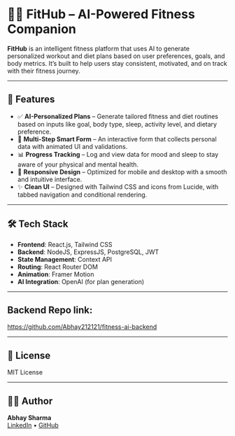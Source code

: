 # 🏋️‍♂️ FitHub – AI-Powered Fitness Companion

**FitHub** is an intelligent fitness platform that uses AI to generate personalized workout and diet plans based on user preferences, goals, and body metrics. It’s built to help users stay consistent, motivated, and on track with their fitness journey.

---

## 🚀 Features

- ✅ **AI-Personalized Plans** – Generate tailored fitness and diet routines based on inputs like goal, body type, sleep, activity level, and dietary preference.
- 🧠 **Multi-Step Smart Form** – An interactive form that collects personal data with animated UI and validations.
- 📊 **Progress Tracking** – Log and view data for mood and sleep to stay aware of your physical and mental health.
- 🎯 **Responsive Design** – Optimized for mobile and desktop with a smooth and intuitive interface.
- ✨ **Clean UI** – Designed with Tailwind CSS and icons from Lucide, with tabbed navigation and conditional rendering.

---

## 🛠️ Tech Stack

- **Frontend**: React.js, Tailwind CSS  
- **Backend**: NodeJS, ExpressJS, PostgreSQL, JWT  
- **State Management**: Context API  
- **Routing**: React Router DOM  
- **Animation**: Framer Motion  
- **AI Integration**: OpenAI (for plan generation)

---

## Backend Repo link:

https://github.com/Abhay212121/fitness-ai-backend

---

## 📄 License

MIT License

---

## 🙋‍♂️ Author

**Abhay Sharma**  
[LinkedIn](https://www.linkedin.com/in/abhay-sharma2121/) • [GitHub](https://github.com/Abhay212121)
